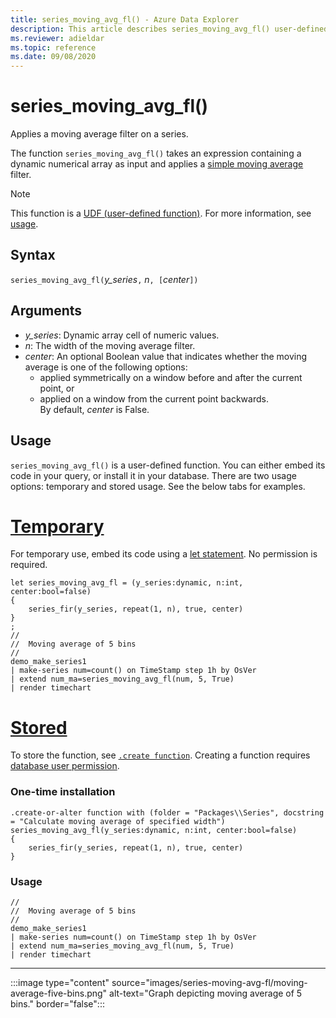```yaml
---
title: series_moving_avg_fl() - Azure Data Explorer
description: This article describes series_moving_avg_fl() user-defined function in Azure Data Explorer.
ms.reviewer: adieldar
ms.topic: reference
ms.date: 09/08/2020
---
```

# series_moving_avg_fl()

Applies a moving average filter on a series.

The function `series_moving_avg_fl()` takes an expression containing a dynamic numerical array as input and applies a [simple moving average](https://en.wikipedia.org/wiki/Moving_average#Simple_moving_average) filter.

> [!NOTE]
> This function is a [UDF (user-defined function)](../query/functions/user-defined-functions.md). For more information, see [usage](#usage).

## Syntax

`series_moving_avg_fl(`*y_series*`,` *n*`, [`*center*`])`
  
## Arguments

* *y_series*: Dynamic array cell of numeric values.
* *n*: The width of the moving average filter.
* *center*: An optional Boolean value that indicates whether the moving average is one of the following options:
    * applied symmetrically on a window before and after the current point, or 
    * applied on a window from the current point backwards. <br>
    By default, *center* is False.

## Usage

`series_moving_avg_fl()` is a user-defined function. You can either embed its code in your query, or install it in your database. There are two usage options: temporary and stored usage. See the below tabs for examples.

# [Temporary](#tab/temporary)

For temporary use, embed its code using a [let statement](../query/letstatement.md). No permission is required.

<!-- csl: https://help.kusto.windows.net/Samples -->
```kusto
let series_moving_avg_fl = (y_series:dynamic, n:int, center:bool=false)
{
    series_fir(y_series, repeat(1, n), true, center)
}
;
//
//  Moving average of 5 bins
//
demo_make_series1
| make-series num=count() on TimeStamp step 1h by OsVer
| extend num_ma=series_moving_avg_fl(num, 5, True)
| render timechart 
```

# [Stored](#tab/stored)

To store the function, see [`.create function`](../management/create-function.md). Creating a function requires [database user permission](../management/access-control/role-based-authorization.md).

### One-time installation

<!-- csl: https://help.kusto.windows.net/Samples -->
```kusto
.create-or-alter function with (folder = "Packages\\Series", docstring = "Calculate moving average of specified width")
series_moving_avg_fl(y_series:dynamic, n:int, center:bool=false)
{
    series_fir(y_series, repeat(1, n), true, center)
}
```

### Usage

<!-- csl: https://help.kusto.windows.net/Samples -->
```kusto
//
//  Moving average of 5 bins
//
demo_make_series1
| make-series num=count() on TimeStamp step 1h by OsVer
| extend num_ma=series_moving_avg_fl(num, 5, True)
| render timechart 
```

---

:::image type="content" source="images/series-moving-avg-fl/moving-average-five-bins.png" alt-text="Graph depicting moving average of 5 bins." border="false":::
